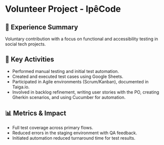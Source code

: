 # Volunteer Project - IpêCode

## 📝 Experience Summary
Voluntary contribution with a focus on functional and accessibility testing in social tech projects.

## 🔧 Key Activities
- Performed manual testing and initial test automation.
- Created and executed test cases using Google Sheets.
- Participated in Agile environments (Scrum/Kanban), documented in Taiga.io.
- Involved in backlog refinement, writing user stories with the PO, creating Gherkin scenarios, and using Cucumber for automation.

## 📊 Metrics & Impact
- Full test coverage across primary flows.
- Reduced errors in the staging environment with QA feedback.
- Initiated automation reduced turnaround time for test results.
